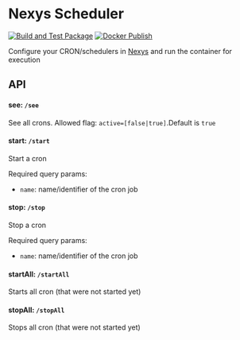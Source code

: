 # Nexys Scheduler

[![Build and Test Package](https://github.com/nexys-system/scheduler/actions/workflows/test.yml/badge.svg)](https://github.com/nexys-system/scheduler/actions/workflows/test.yml)
[![Docker Publish](https://github.com/nexys-system/scheduler/actions/workflows/publish.yml/badge.svg)](https://github.com/nexys-system/scheduler/actions/workflows/publish.yml)

Configure your CRON/schedulers in [Nexys](https://app.nexys.io) and run the container for execution

## API

#### see: `/see`

See all crons. Allowed flag: `active=[false|true]`.Default is `true`

#### start: `/start`

Start a cron

Required query params:

- `name`: name/identifier of the cron job

#### stop: `/stop`

Stop a cron

Required query params:

- `name`: name/identifier of the cron job

#### startAll: `/startAll`

Starts all cron (that were not started yet)

#### stopAll: `/stopAll`

Stops all cron (that were not started yet)
